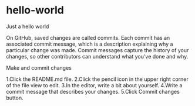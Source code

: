 # hello-world
Just a hello world

On GitHub, saved changes are called commits. Each commit has an associated commit message, which is a description explaining why a particular change was made. Commit messages capture the history of your changes, so other contributors can understand what you’ve done and why.

Make and commit changes

1.Click the README.md file.
2.Click the  pencil icon in the upper right corner of the file view to edit.
3.In the editor, write a bit about yourself.
4.Write a commit message that describes your changes.
5.Click Commit changes button.
